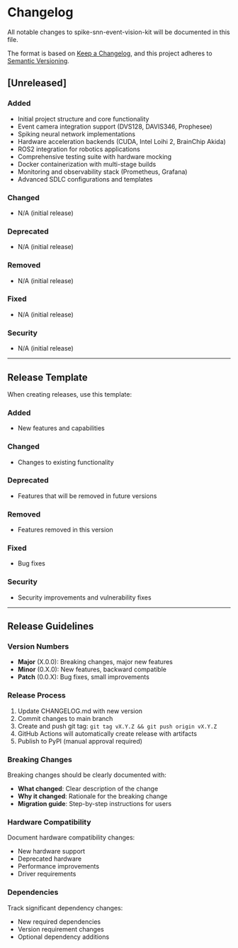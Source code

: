 # Changelog

All notable changes to spike-snn-event-vision-kit will be documented in this file.

The format is based on [Keep a Changelog](https://keepachangelog.com/en/1.0.0/),
and this project adheres to [Semantic Versioning](https://semver.org/spec/v2.0.0.html).

## [Unreleased]

### Added
- Initial project structure and core functionality
- Event camera integration support (DVS128, DAVIS346, Prophesee)
- Spiking neural network implementations
- Hardware acceleration backends (CUDA, Intel Loihi 2, BrainChip Akida)
- ROS2 integration for robotics applications
- Comprehensive testing suite with hardware mocking
- Docker containerization with multi-stage builds
- Monitoring and observability stack (Prometheus, Grafana)
- Advanced SDLC configurations and templates

### Changed
- N/A (initial release)

### Deprecated
- N/A (initial release)

### Removed
- N/A (initial release)

### Fixed
- N/A (initial release)

### Security
- N/A (initial release)

---

## Release Template

When creating releases, use this template:

### Added
- New features and capabilities

### Changed
- Changes to existing functionality

### Deprecated
- Features that will be removed in future versions

### Removed
- Features removed in this version

### Fixed
- Bug fixes

### Security
- Security improvements and vulnerability fixes

---

## Release Guidelines

### Version Numbers
- **Major** (X.0.0): Breaking changes, major new features
- **Minor** (0.X.0): New features, backward compatible
- **Patch** (0.0.X): Bug fixes, small improvements

### Release Process
1. Update CHANGELOG.md with new version
2. Commit changes to main branch
3. Create and push git tag: `git tag vX.Y.Z && git push origin vX.Y.Z`
4. GitHub Actions will automatically create release with artifacts
5. Publish to PyPI (manual approval required)

### Breaking Changes
Breaking changes should be clearly documented with:
- **What changed**: Clear description of the change
- **Why it changed**: Rationale for the breaking change
- **Migration guide**: Step-by-step instructions for users

### Hardware Compatibility
Document hardware compatibility changes:
- New hardware support
- Deprecated hardware
- Performance improvements
- Driver requirements

### Dependencies
Track significant dependency changes:
- New required dependencies
- Version requirement changes
- Optional dependency additions